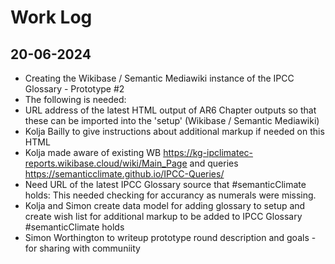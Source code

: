 # Work Log

## 20-06-2024

 - Creating the Wikibase / Semantic Mediawiki instance of the IPCC Glossary - Prototype #2
  - The following is needed:
   - URL address of the latest HTML output of AR6 Chapter outputs so that these can be imported into the 'setup' (Wikibase / Semantic Mediawiki)
   - Kolja Bailly to give instructions about additional markup if needed on this HTML
   - Kolja made aware of existing WB https://kg-ipclimatec-reports.wikibase.cloud/wiki/Main_Page and queries https://semanticclimate.github.io/IPCC-Queries/
   - Need URL of the latest IPCC Glossary source that #semanticClimate holds: This needed checking for accurancy as numerals were missing.
   - Kolja and Simon create data model for adding glossary to setup and create wish list for additional markup to be added to IPCC Glossary #semanticClimate holds
  - Simon Worthington to writeup prototype round description and goals - for sharing with communiity
    

